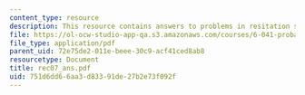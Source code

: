 ```yaml
---
content_type: resource
description: This resource contains answers to problems in resitation seven.
file: https://ol-ocw-studio-app-qa.s3.amazonaws.com/courses/6-041-probabilistic-systems-analysis-and-applied-probability-spring-2006/751d6dd66aa3d83391de27b2e73f092f_rec07_ans.pdf
file_type: application/pdf
parent_uid: 72e75de2-011e-beee-30c9-acf41ced8ab8
resourcetype: Document
title: rec07_ans.pdf
uid: 751d6dd6-6aa3-d833-91de-27b2e73f092f
---
```

